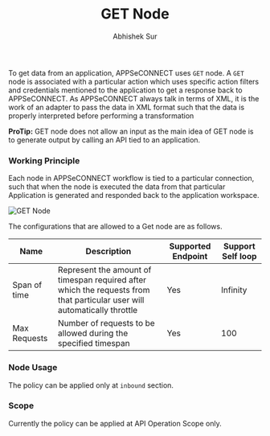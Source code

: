﻿---
title: "GET Node"
toc: true
tag: developers
category: "Workflow"
author: "Abhishek Sur"
menus: 
    nodeandlinks:
        icon: fa fa-link
        title: "Working with Get" 
        identifier: nodeget 
---
To get data from an application, APPSeCONNECT uses `GET` node. A `GET` node is associated with a particular action which
uses specific action filters and credentials mentioned to the application to get a response back to APPSeCONNECT. As APPSeCONNECT always talk in terms of 
XML, it is the work of an adapter to pass the data in XML format such that the data is properly interpreted before performing a transformation 

**ProTip:** GET node does not allow an input as the main idea of GET node is to generate output by calling an API tied to an application.

### Working Principle

Each node in APPSeCONNECT workflow is tied to a particular connection, such that when the node is executed the data from that particular Application is generated 
and responded back to the application workspace. 

![GET Node](/staticfiles/workflow-management/media/ip-restrict-policy.PNG)

The configurations that are allowed to a Get node are as follows. 

|Name|Description|Supported Endpoint|Support Self loop|
|-----------|--------------------|----------|----------|
|Span of time|Represent the amount of timespan required after which the requests from that particular user will automatically throttle|Yes|Infinity|
|Max Requests|Number of requests to be allowed during the specified timespan|Yes|100|

### Node Usage

The policy can be applied only at `inbound` section.

### Scope

Currently the policy can be applied at API Operation Scope only.



